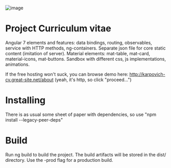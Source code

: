 ![image](https://github.com/Ktojan/curricular/assets/32598218/1b3f10a5-dff4-4651-a5b2-4fb582f6c247)


# Project Curriculum vitae

Angular 7 elements and features: data bindings, routing, observables, service with HTTP methods, ng-containers. 
Separate json file for core static content (imitation of server).
Material elements: mat-table, mat-card, material-icons, mat-buttons.
Sandbox with different css, js implementations, animations.

If the free hosting won't suck, you can browse demo here: http://karpovich-cv.great-site.net/about  (yeah, it's http, so click "proceed...")

# Installing
There is as usual some sheet of paper with dependencies, so use "npm install --legacy-peer-deps"

# Build
Run ng build to build the project. The build artifacts will be stored in the dist/ directory. Use the -prod flag for a production build.


